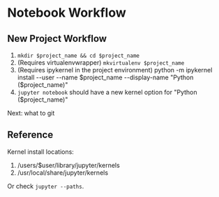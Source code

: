 # Notebook Workflow

## New Project Workflow
1. `mkdir $project_name && cd $project_name`
2. (Requires virtualenvwrapper) `mkvirtualenv $project_name`
3. (Requires ipykernel in the project environment) python -m ipykernel install --user --name $project_name --display-name "Python ($project_name)"
4. `jupyter notebook` should have a new kernel option for "Python ($project_name)"

Next: what to git

## Reference
Kernel install locations:

1. /users/$user/library/jupyter/kernels
2. /usr/local/share/jupyter/kernels

Or check `jupyter --paths`.
